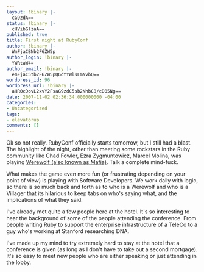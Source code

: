 ```yaml
---
layout: !binary |-
  cG9zdA==
status: !binary |-
  cHVibGlzaA==
published: true
title: First night at RubyConf
author: !binary |-
  WmFjaCBNb2F6ZW5p
author_login: !binary |-
  YWRtaW4=
author_email: !binary |-
  emFjaC5tb2F6ZW5pQGdtYWlsLmNvbQ==
wordpress_id: 96
wordpress_url: !binary |-
  aHR0cDovL2xvY2FsaG9zdC5sb2NhbC8/cD05Ng==
date: 2007-11-02 02:36:34.000000000 -04:00
categories:
- Uncategorized
tags:
- elevatorup
comments: []
---
```

Ok so not really. RubyConf officially starts tomorrow, but I still had a blast. The highlight of the night, other than meeting some rockstars in the Ruby community like Chad Fowler, Ezra Zygmuntowicz, Marcel Molina, was playing [Werewolf (also known as Mafia)](http://en.wikipedia.org/wiki/Mafia_%28game%29). Talk a complete mind-fuck.

What makes the game even more fun (or frustrating depending on your point of view) is playing with Software Developers. We work daily with logic, so there is so much back and forth as to who is a Werewolf and who is a Villager that its hilarious to keep tabs on who's saying what, and the implications of what they said.

I've already met quite a few people here at the hotel. It's so interesting to hear the background of some of the people attending the conference. From people writing Ruby to support the enterprise infrastructure of a TeleCo to a guy who's working at Stanford researching DNA.

I've made up my mind to try extremely hard to stay at the hotel that a conference is given (as long as I don't have to take out a second mortgage). It's so easy to meet new people who are either speaking or just attending in the lobby.
